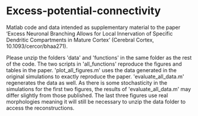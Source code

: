 # Excess-potential-connectivity
Matlab code and data intended as supplementary material to the paper ‘Excess Neuronal Branching Allows for Local Innervation of Specific Dendritic Compartments in Mature Cortex’ (Cerebral Cortex, 10.1093/cercor/bhaa271).

Please unzip the folders 'data' and 'functions' in the same folder as the rest of the code. The two scripts in 'all_functions' reproduce the figures and tables in the paper. 'plot_all_figures.m' uses the data generated in the original simulations to exactly reproduce the paper. 'evaluate_all_data.m' regenerates the data as well. As there is some stochasticity in the simulations for the first two figures, the results of 'evaluate_all_data.m' may differ slightly from those published. The last three figures use real morphologies meaning it will still be necessary to unzip the data folder to access the reconstructions.
